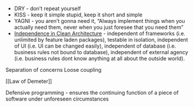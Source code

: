 
- DRY - don’t repeat yourself
- KISS - keep it simple stupid, keep it short and simple
- YAGNI - you aren’t gonna need it, “Always implement things when you actually need them, never when you just foresee that you need them”
-   [Independence in Clean Architecture](https://blog.cleancoder.com/uncle-bob/2012/08/13/the-clean-architecture.html) - independent of frameworks (i.e. unlimited by feature laden packages), testable in isolation, independent of UI (i.e. UI can be changed easily), independent of database (i.e. business rules not bound to database), independent of external agency (i.e. business rules dont know anything at all about the outside world).

Separation of concerns
Loose coupling

[[Law of Demeter]]

Defensive programming - ensures the continuing function of a piece of software under unforeseen circumstances
